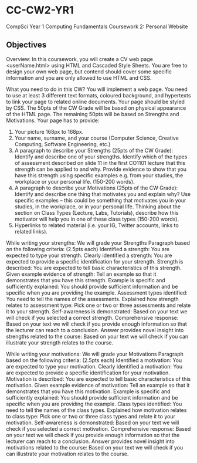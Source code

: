 # CC-CW2-YR1
CompSci Year 1 Computing Fundamentals Coursework 2: Personal Website

## Objectives
Overview: In this coursework, you will create a CV web page <userName.html> using HTML and Cascaded Style Sheets. You are free to design your own web page, but contend should cover some specific information and you are only allowed to use HTML and CSS.

What you need to do in this CW? 
You will implement a web page. You need to use at least 3 different text formats, coloured background, and hypertexts to link your page to related online documents. Your page should be styled by CSS. The 50pts of the CW Grade will be based on physical appearance of the HTML page. The remaining 50pts will be based on Strengths and Motivations.  Your page has to provide:
1)	Your picture 168px to 168px. 
2)	Your name, surname, and your course (Computer Science, Creative Computing, Software Engineering, etc.)
3)	A paragraph to describe your Strengths (25pts of the CW Grade): Identify and describe one of your strengths. Identify which of the types of assessment described on slide 11 in the first CO1101 lecture that this strength can be applied to and why. Provide evidence to show that you have this strength using specific examples e.g. from your studies, the workplace or your personal life. (150-200 words).
4)	A paragraph to describe your Motivations (25pts of the CW Grade): Identify and describe one thing that motivates you and explain why? Use specific examples – this could be something that motivates you in your studies, in the workplace, or in your personal life. Thinking about the section on Class Types (Lecture, Labs, Tutorials), describe how this motivator will help you in one of these class types (150-200 words).
5)	Hyperlinks to related material (i.e. your IG, Twitter accounts, links to related links).




While writing your strengths: We will grade your Strengths Paragraph based on the following criteria: (2.5pts each)
Identified a strength: You are expected to type your strength.
Clearly identified a strength: You are expected to provide a specific identification for your strength.
Strength is described: You are expected to tell basic characteristics of this strength.
Given example evidence of strength: Tell an example so that it demonstrates that you have this strength.
Example is specific and sufficiently explained: You should provide sufficient information and be specific when you are providing the example.
Assessment types identified: You need to tell the names of the assessments.
Explained how strength relates to assessment type: Pick one or two or three assessments and relate it to your strength.
Self-awareness is demonstrated: Based on your text we will check if you selected a correct strength.
Comprehensive response: Based on your text we will check if you provide enough information so that the lecturer can reach to a conclusion.
Answer provides novel insight into strengths related to the course: Based on your text we will check if you can illustrate your strength relates to the course. 

While writing your motivations: We will grade your Motivations Paragraph based on the following criteria: (2.5pts each)
Identified a motivation: You are expected to type your motivation.
Clearly identified a motivation: You are expected to provide a specific identification for your motivation.
Motivation is described: You are expected to tell basic characteristics of this motivation.
Given example evidence of motivation: Tell an example so that it demonstrates that you have this motivation.
Example is specific and sufficiently explained: You should provide sufficient information and be specific when you are providing the example.
Class types identified: You need to tell the names of the class types.
Explained how motivation relates to class type: Pick one or two or three class types and relate it to your motivation.
Self-awareness is demonstrated: Based on your text we will check if you selected a correct motivation.
Comprehensive response: Based on your text we will check if you provide enough information so that the lecturer can reach to a conclusion.
Answer provides novel insight into motivations related to the course: Based on your text we will check if you can illustrate your motivation relates to the course.
